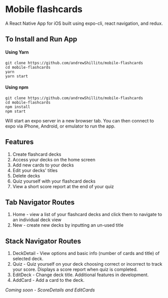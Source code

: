 # Mobile flashcards
A React Native App for iOS built using expo-cli, react navigation, and redux.

## To Install and Run App

#### Using Yarn
```
git clone https://github.com/andrewShillito/mobile-flashcards
cd mobile-flashcards
yarn
yarn start
```

#### Using npm
```
git clone https://github.com/andrewShillito/mobile-flashcards
cd mobile-flashcards
npm install
npm start
```
Will start an expo server in a new browser tab.  You can then connect to expo via iPhone, Android, or emulator to run the app.

## Features

1. Create flashcard decks
2. Access your decks on the home screen
3. Add new cards to your decks
4. Edit your decks' titles
5. Delete decks
6. Quiz yourself with your flashcard decks
7. View a short score report at the end of your quiz

## Tab Navigator Routes

1. Home - view a list of your flashcard decks and click them to navigate to an individual deck view
2. New - create new decks by inputting an un-used title

## Stack Navigator Routes

1. DeckDetail - View options and basic info (number of cards and title) of selected deck.
2. Quiz - Quiz yourself on your deck choosing correct or incorrect to track your score. Displays a score report when quiz is completed.
3. EditDeck - Change deck title. Additional features in development.
4. AddCard - Add a card to the deck.

*Coming soon - ScoreDetails and EditCards*
